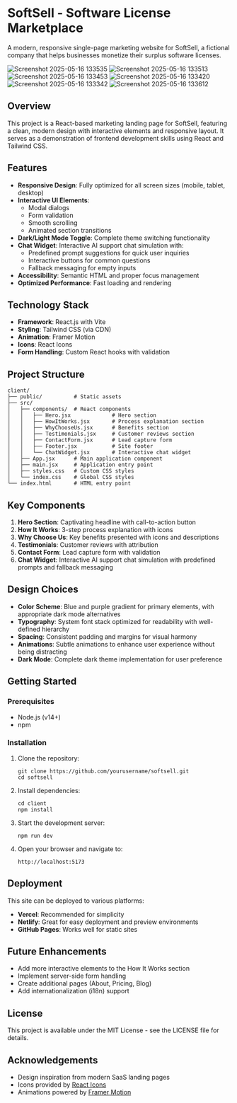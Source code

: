 ﻿# SoftSell - Software License Marketplace

A modern, responsive single-page marketing website for SoftSell, a fictional company that helps businesses monetize their surplus software licenses.

![Screenshot 2025-05-16 133535](https://github.com/user-attachments/assets/e4b22924-2000-40ed-afae-ef995e34a526)
![Screenshot 2025-05-16 133513](https://github.com/user-attachments/assets/0977c105-b646-4579-8bfe-b4bd23fdc5ad)
![Screenshot 2025-05-16 133453](https://github.com/user-attachments/assets/21f7dd42-48d7-4ada-8ae7-d99a7aa570bb)
![Screenshot 2025-05-16 133420](https://github.com/user-attachments/assets/87f80154-cbdb-488f-9ff5-9a74c426efc6)
![Screenshot 2025-05-16 133342](https://github.com/user-attachments/assets/905619e6-20bf-4359-a058-65c9af11b5b6)
![Screenshot 2025-05-16 133612](https://github.com/user-attachments/assets/eb7acace-652b-4047-830d-16abd438a810)



## Overview

This project is a React-based marketing landing page for SoftSell, featuring a clean, modern design with interactive elements and responsive layout. It serves as a demonstration of frontend development skills using React and Tailwind CSS.

## Features

- **Responsive Design**: Fully optimized for all screen sizes (mobile, tablet, desktop)
- **Interactive UI Elements**: 
  - Modal dialogs
  - Form validation
  - Smooth scrolling
  - Animated section transitions
- **Dark/Light Mode Toggle**: Complete theme switching functionality
- **Chat Widget**: Interactive AI support chat simulation with:
  - Predefined prompt suggestions for quick user inquiries
  - Interactive buttons for common questions
  - Fallback messaging for empty inputs
- **Accessibility**: Semantic HTML and proper focus management
- **Optimized Performance**: Fast loading and rendering

## Technology Stack

- **Framework**: React.js with Vite
- **Styling**: Tailwind CSS (via CDN)
- **Animation**: Framer Motion
- **Icons**: React Icons
- **Form Handling**: Custom React hooks with validation

## Project Structure

```
client/
├── public/          # Static assets
├── src/
│   ├── components/  # React components
│   │   ├── Hero.jsx             # Hero section
│   │   ├── HowItWorks.jsx       # Process explanation section
│   │   ├── WhyChooseUs.jsx      # Benefits section
│   │   ├── Testimonials.jsx     # Customer reviews section
│   │   ├── ContactForm.jsx      # Lead capture form
│   │   ├── Footer.jsx           # Site footer
│   │   └── ChatWidget.jsx       # Interactive chat widget
│   ├── App.jsx      # Main application component
│   ├── main.jsx     # Application entry point
│   ├── styles.css   # Custom CSS styles
│   └── index.css    # Global CSS styles
└── index.html       # HTML entry point
```

## Key Components

1. **Hero Section**: Captivating headline with call-to-action button
2. **How It Works**: 3-step process explanation with icons
3. **Why Choose Us**: Key benefits presented with icons and descriptions
4. **Testimonials**: Customer reviews with attribution
5. **Contact Form**: Lead capture form with validation
6. **Chat Widget**: Interactive AI support chat simulation with predefined prompts and fallback messaging

## Design Choices

- **Color Scheme**: Blue and purple gradient for primary elements, with appropriate dark mode alternatives
- **Typography**: System font stack optimized for readability with well-defined hierarchy
- **Spacing**: Consistent padding and margins for visual harmony
- **Animations**: Subtle animations to enhance user experience without being distracting
- **Dark Mode**: Complete dark theme implementation for user preference

## Getting Started

### Prerequisites

- Node.js (v14+)
- npm 

### Installation

1. Clone the repository:
   ```
   git clone https://github.com/yourusername/softsell.git
   cd softsell
   ```

2. Install dependencies:
   ```
   cd client
   npm install
   ```

3. Start the development server:
   ```
   npm run dev
   ```

4. Open your browser and navigate to:
   ```
   http://localhost:5173
   ```



## Deployment

This site can be deployed to various platforms:

- **Vercel**: Recommended for simplicity
- **Netlify**: Great for easy deployment and preview environments
- **GitHub Pages**: Works well for static sites

## Future Enhancements

- Add more interactive elements to the How It Works section
- Implement server-side form handling
- Create additional pages (About, Pricing, Blog)
- Add internationalization (i18n) support

## License

This project is available under the MIT License - see the LICENSE file for details.

## Acknowledgements

- Design inspiration from modern SaaS landing pages
- Icons provided by [React Icons](https://react-icons.github.io/react-icons/)
- Animations powered by [Framer Motion](https://www.framer.com/motion/)
